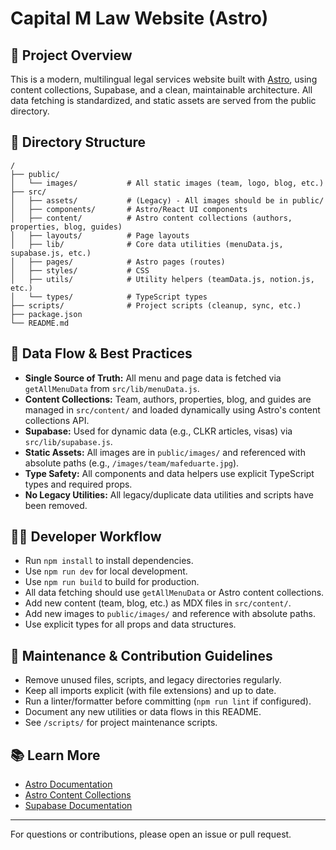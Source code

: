# Capital M Law Website (Astro)

## 🚀 Project Overview
This is a modern, multilingual legal services website built with [Astro](https://astro.build), using content collections, Supabase, and a clean, maintainable architecture. All data fetching is standardized, and static assets are served from the public directory.

## 📁 Directory Structure
```
/
├── public/
│   └── images/           # All static images (team, logo, blog, etc.)
├── src/
│   ├── assets/           # (Legacy) - All images should be in public/
│   ├── components/       # Astro/React UI components
│   ├── content/          # Astro content collections (authors, properties, blog, guides)
│   ├── layouts/          # Page layouts
│   ├── lib/              # Core data utilities (menuData.js, supabase.js, etc.)
│   ├── pages/            # Astro pages (routes)
│   ├── styles/           # CSS
│   ├── utils/            # Utility helpers (teamData.js, notion.js, etc.)
│   └── types/            # TypeScript types
├── scripts/              # Project scripts (cleanup, sync, etc.)
├── package.json
└── README.md
```

## 🔄 Data Flow & Best Practices
- **Single Source of Truth:** All menu and page data is fetched via `getAllMenuData` from `src/lib/menuData.js`.
- **Content Collections:** Team, authors, properties, blog, and guides are managed in `src/content/` and loaded dynamically using Astro's content collections API.
- **Supabase:** Used for dynamic data (e.g., CLKR articles, visas) via `src/lib/supabase.js`.
- **Static Assets:** All images are in `public/images/` and referenced with absolute paths (e.g., `/images/team/mafeduarte.jpg`).
- **Type Safety:** All components and data helpers use explicit TypeScript types and required props.
- **No Legacy Utilities:** All legacy/duplicate data utilities and scripts have been removed.

## 🧑‍💻 Developer Workflow
- Run `npm install` to install dependencies.
- Use `npm run dev` for local development.
- Use `npm run build` to build for production.
- All data fetching should use `getAllMenuData` or Astro content collections.
- Add new content (team, blog, etc.) as MDX files in `src/content/`.
- Add new images to `public/images/` and reference with absolute paths.
- Use explicit types for all props and data structures.

## 🧹 Maintenance & Contribution Guidelines
- Remove unused files, scripts, and legacy directories regularly.
- Keep all imports explicit (with file extensions) and up to date.
- Run a linter/formatter before committing (`npm run lint` if configured).
- Document any new utilities or data flows in this README.
- See `/scripts/` for project maintenance scripts.

## 📚 Learn More
- [Astro Documentation](https://docs.astro.build)
- [Astro Content Collections](https://docs.astro.build/en/guides/content-collections/)
- [Supabase Documentation](https://supabase.com/docs)

---
For questions or contributions, please open an issue or pull request.
